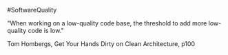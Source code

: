 #SoftwareQuality

"When working on a low-quality code base, the threshold to add more low-quality code is low."

Tom Hombergs, Get Your Hands Dirty on Clean 
Architecture, p100